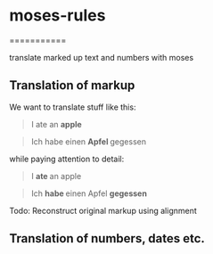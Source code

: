 # moses-rules
===========

translate marked up text and numbers with moses

## Translation of markup

We want to translate stuff like this:

> I ate an <b> apple </b>

> Ich habe einen <b> Apfel </b> gegessen

while paying attention to detail:

> I <b> ate </b> an apple

> Ich <b> habe </b> einen Apfel <b> gegessen </b>

Todo: Reconstruct original markup using alignment



## Translation of numbers, dates etc.

